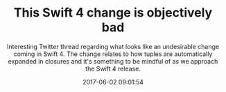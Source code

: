 ---
title: "This Swift 4 change is objectively bad"
subtitle: "Interesting Twitter thread regarding what looks like an undesirable change coming in Swift 4. The change relates to how tuples are automatically expanded in closures and it's something to be mindful of as we approach the Swift 4 release."
tags: ["tuples"]
link: "https://twitter.com/jckarter/status/867766410172182528"
date: "2017-06-02 09:01:54"
---